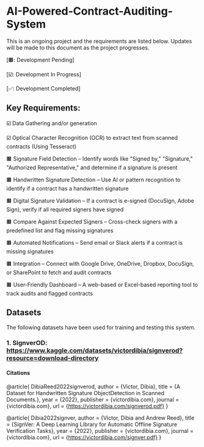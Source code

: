 # AI-Powered-Contract-Auditing-System
This is an ongoing project and the requirements are listed below. Updates will be made to this document as the project progresses.

[🟧: Development Pending]

[☑️: Development In Progress]

[✅: Development Completed]

## Key Requirements:
☑️ Data Gathering and/or generation

☑️ Optical Character Recognition (OCR) to extract text from scanned contracts (Using Tesseract)

🟧 Signature Field Detection – Identify words like "Signed by," "Signature," "Authorized Representative," and determine if a signature is present

🟧 Handwritten Signature Detection – Use AI or pattern recognition to identify if a contract has a handwritten signature

🟧 Digital Signature Validation – If a contract is e-signed (DocuSign, Adobe Sign), verify if all required signers have signed

🟧 Compare Against Expected Signers – Cross-check signers with a predefined list and flag missing signatures

🟧 Automated Notifications – Send email or Slack alerts if a contract is missing signatures

🟧 Integration – Connect with Google Drive, OneDrive, Dropbox, DocuSign, or SharePoint to fetch and audit contracts

🟧 User-Friendly Dashboard – A web-based or Excel-based reporting tool to track audits and flagged contracts



## Datasets
The following datasets have been used for training and testing this system.
### 1. SignverOD: https://www.kaggle.com/datasets/victordibia/signverod?resource=download-directory
#### Citations

@article{
DibiaReed2022signverod, author = {Victor, Dibia},
title = {A Dataset for Handwritten Signature ObjectDetection in Scanned Documents.},
year = {2022},
publisher = {victordibia.com},
journal = {victordibia.com},
url = {https://victordibia.com/signverod.pdf}
}

@article{
Dibia2022signver,
author = {Victor, Dibia and Andrew Reed},
title = {SignVer: A Deep Learning Library for Automatic Offline Signature Verification Tasks},
year = {2022},
publisher = {victordibia.com},
journal = {victordibia.com},
url = {https://victordibia.com/signver.pdf}
}
